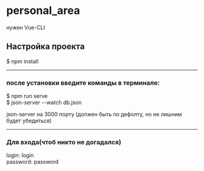 # personal_area

нужен Vue-CLI

## Настройка проекта

$ npm install

***

### после установки введите команды в терминале:

$ npm run serve<br>
$ json-server --watch db.json

json-server на 3000 порту (должен быть по дефолту, но не лишним будет убедиться)

***

### Для входа(чтоб никто не догадался)

login: login <br>
password: password

